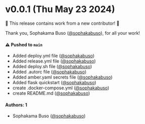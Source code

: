 # v0.0.1 (Thu May 23 2024)

:tada: This release contains work from a new contributor! :tada:

Thank you, Sophakama Buso ([@sophakabuso](https://github.com/sophakabuso)), for all your work!

#### ⚠️ Pushed to `main`

- Added deploy.yml file ([@sophakabuso](https://github.com/sophakabuso))
- Added release.yml file ([@sophakabuso](https://github.com/sophakabuso))
- Added deploy.sh file ([@sophakabuso](https://github.com/sophakabuso))
- Added .autorc file ([@sophakabuso](https://github.com/sophakabuso))
- Added amber.yaml secrets file ([@sophakabuso](https://github.com/sophakabuso))
- Added flask quickstart ([@sophakabuso](https://github.com/sophakabuso))
- create .docker-compose.yml ([@sophakabuso](https://github.com/sophakabuso))
- create README.md ([@sophakabuso](https://github.com/sophakabuso))

#### Authors: 1

- Sophakama Buso ([@sophakabuso](https://github.com/sophakabuso))
